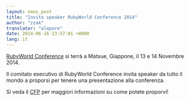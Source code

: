 ```yaml
---
layout: news_post
title: "Invito speaker RubyWorld Conference 2014"
author: "zzak"
translator: "alepore"
date: 2014-06-16 23:57:01 +0000
lang: it
---
```


[RubyWorld Conference](http://www.rubyworld-conf.org/en/) si terrà a Matsue,
Giappone, il 13 e 14 Novembre 2014.

Il comitato esecutivo di RubyWorld Conference invita speaker da tutto il mondo
a proporsi per tenere una presentazione alla conferenza.

Si veda il [CFP](http://www.rubyworld-conf.org/en/news/2014/06/speaker-invite/)
per maggiori informazioni su come potete proporvi!
